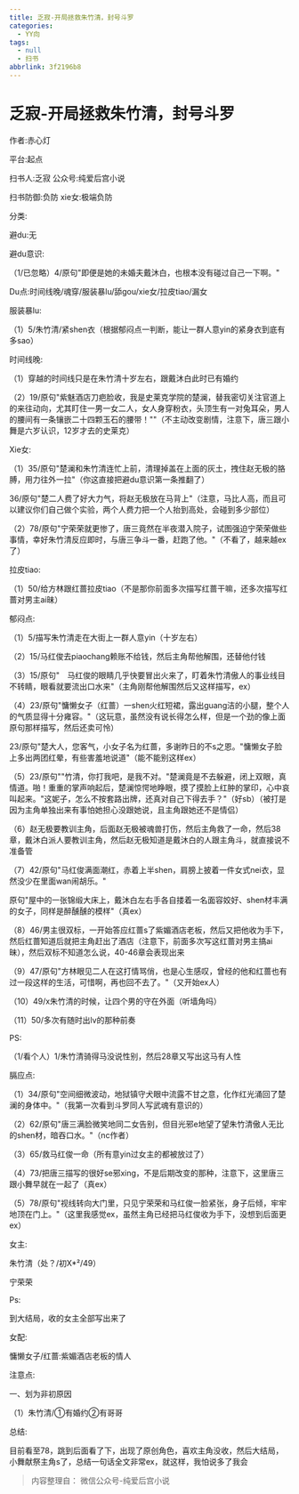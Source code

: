 ```yaml
---
title: 乏寂-开局拯救朱竹清，封号斗罗
categories:
  - YY向
tags:
  - null
  - 扫书
abbrlink: 3f2196b8
---
```

# 乏寂-开局拯救朱竹清，封号斗罗
作者:赤心灯

平台:起点

扫书人:乏寂 公众号:纯爱后宫小说

扫书防御:负防 xie女:极端负防

分类:

避du:无

避du意识:

（1/已忽略）4/原句"即便是她的未婚夫戴沐白，也根本没有碰过自己一下啊。"

Du点:时间线晚/魂穿/服装暴lu/舔gou/xie女/拉皮tiao/漏女

服装暴lu:

（1）5/朱竹清/紧shen衣（根据郁闷点一判断，能让一群人意yin的紧身衣到底有多sao）

时间线晚:

（1）穿越的时间线只是在朱竹清十岁左右，跟戴沐白此时已有婚约

（2）19/原句"紫魅酒店刀疤脸收，我是史莱克学院的楚澜，替我密切关注官道上的来往动向，尤其盯住一男一女二人，女人身穿粉衣，头顶生有一对兔耳朵，男人的腰间有一条镶嵌二十四颗玉石的腰带！""（不主动改变剧情，注意下，唐三跟小舞是六岁认识，12岁才去的史莱克）

Xie女:

（1）35/原句"楚澜和朱竹清连忙上前，清理掉盖在上面的灰土，拽住赵无极的胳膊，用力往外一拉"（你这直接把避du意识第一条推翻了）

36/原句"楚二人费了好大力气，将赵无极放在马背上"（注意，马比人高，而且可以建议你们自己做个实验，两个人费力把一个人抬到高处，会碰到多少部位）

（2）78/原句"宁荣荣就更惨了，唐三竟然在半夜潜入院子，试图强迫宁荣荣做些事情，幸好朱竹清反应即时，与唐三争斗一番，赶跑了他。"（不看了，越来越ex了）

拉皮tiao:

（1）50/给方林跟红蔷拉皮tiao（不是那你前面多次描写红蔷干嘛，还多次描写红蔷对男主ai昧）

郁闷点:

（1）5/描写朱竹清走在大街上一群人意yin（十岁左右）

（2）15/马红俊去piaochang赖账不给钱，然后主角帮他解围，还替他付钱

（3）15/原句"　马红俊的眼睛几乎快要冒出火来了，盯着朱竹清傲人的事业线目不转睛，眼看就要流出口水来"（主角刚帮他解围然后又这样描写，ex）

（4）23/原句"慵懒女子（红蔷）一shen火红短裙，露出guang洁的小腿，整个人的气质显得十分雍容。"（这玩意，虽然没有说长得怎么样，但是一个劲的像上面原句那样描写，然后还卖可怜）

23/原句"楚大人，您客气，小女子名为红蔷，多谢昨日的不s之恩。"慵懒女子脸上多出两团红晕，有些害羞地说道"（能不能别这样ex）

（5）23/原句""竹清，你打我吧，是我不对。"楚澜竟是不去躲避，闭上双眼，真情道。啪！重重的掌声响起后，楚澜惊愕地睁眼，摸了摸脸上红肿的掌印，心中哀叫起来。"这妮子，怎么不按套路出牌，还真对自己下得去手？"（好sb）（被打是因为主角单独出来有事怕她担心没跟她说，且主角跟她还不是情侣）

（6）赵无极要教训主角，后面赵无极被魂兽打伤，然后主角救了一命，然后38章，戴沐白派人要教训主角，然后赵无极知道是戴沐白的人跟主角斗，就直接说不准备管

（7）42/原句"马红俊满面潮红，赤着上半shen，肩膀上披着一件女式nei衣，显然没少在里面wan闹胡乐。"

原句"屋中的一张锦缎大床上，戴沐白左右手各自搂着一名面容姣好、shen材丰满的女子，同样是醉醺醺的模样"（真ex）

（8）46/男主很双标，一开始答应红蔷s了紫媚酒店老板，然后又把他收为手下，然后红蔷知道后就把主角赶出了酒店（注意下，前面多次写这红蔷对男主搞ai昧），然后双标不知道怎么说，40-46章会表现出来

（9）47/原句"方林眼见二人在这打情骂俏，也是心生感叹，曾经的他和红蔷也有过一段这样的生活，可惜啊，再也回不去了。"（又开始ex人）

（10）49/x朱竹清的时候，让四个男的守在外面（听墙角吗）

（11）50/多次有随时出lv的那种前奏

PS:

（1/看个人）1/朱竹清骑得马没说性别，然后28章又写出这马有人性

膈应点:

（1）34/原句"空间细微波动，地狱镇守犬眼中流露不甘之意，化作红光涌回了楚澜的身体中。"（我第一次看到斗罗同人写武魂有意识的）

（2）62/原句"唐三满脸微笑地同二女告别，但目光邪e地望了望朱竹清傲人无比的shen材，暗吞口水。"（nc作者）

（3）65/救马红俊一命（所有意yin过女主的都被放过了）

（4）73/把唐三描写的很好se邪xing，不是后期改变的那种，注意下，这里唐三跟小舞早就在一起了（真ex）

（5）78/原句"视线转向大门里，只见宁荣荣和马红俊一脸紧张，身子后倾，牢牢地顶在门上。"（这里我感觉ex，虽然主角已经把马红俊收为手下，没想到后面更ex）

女主:

朱竹清（处？/初X\*²/49）

宁荣荣

Ps:

到大结局，收的女主全部写出来了

女配:

慵懒女子/红蔷:紫媚酒店老板的情人

注意点:

一、划为非初原因

（1）朱竹清/①有婚约②有哥哥

总结:

目前看至78，跳到后面看了下，出现了原创角色，喜欢主角没收，然后大结局，小舞献祭主角s了，总结一句话全文非常ex，就这样，我怕说多了我会


> 内容整理自： 微信公众号-纯爱后宫小说
